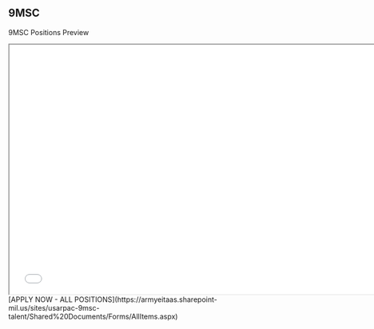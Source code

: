 ## 9MSC 

9MSC Positions Preview

<iframe src ="m.html" height = "500" width = "750"></iframe>
 [APPLY NOW - ALL POSITIONS](https://armyeitaas.sharepoint-mil.us/sites/usarpac-9msc-talent/Shared%20Documents/Forms/AllItems.aspx)
